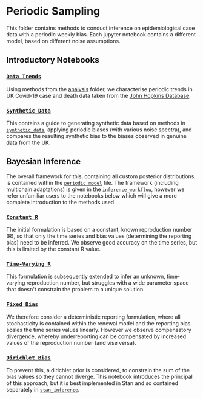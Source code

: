 # Periodic Sampling

This folder contains methods to conduct inference on epidemiological case data with a periodic weekly bias. Each jupyter notebook contains a different model, based on different noise assumptions.

## Introductory Notebooks

### [`Data Trends`](periodic_sampling/data_trends.ipynb)

Using methods from the [analysis](periodic_sampling/analysis) folder, we characterise periodic trends in UK Covid-19 case and death data taken from the [John Hopkins Database](https://coronavirus.jhu.edu/about).

### [`Synthetic Data`](periodic_sampling/synthetic_data.ipynb)

This contains a guide to generating synthetic data based on methods in [`synthetic_data`](periodic_sampling/synthetic_data), applying periodic biases (with various noise spectra), and compares the reaulting synthetic bias to the biases observed in genuine data from the UK.

## Bayesian Inference

The overall framework for this, containing all custom posterior distributions, is contained within the [`periodic_model`](periodic_sampling/periodic_model.py) file. The framework (including multichain adaptations) is given in the [`inference_workflow`](periodic_sampling/inference_workflow.py), however we refer unfamiliar users to the notebooks below which will give a more complete introduction to the methods used.

### [`Constant R`](periodic_sampling/constant_R_sampler.ipynb)

The initial formalation is based on a constant, known reproduction number (R), so that only the time series and bias values (determining the reporting bias) need to be inferred. We observe good accuracy on the time series, but this is limited by the constant R value.

### [`Time-Varying R`](periodic_sampling/varying_Rt_sampler.ipynb)

This formulation is subsequently extended to infer an unknown, time-varying reproduction number, but struggles with a wide parameter space that doesn't constrain the problem to a unique solution.

### [`Fixed Bias`](periodic_sampling/fixed_bias_sampler.ipynb)

We therefore consider a deterministic reporting formulation, where all stochasticity is contained within the renewal model and the reporting bias scales the time series values linearly. However we observe compensatory divergence, whereby underreporting can be compensated by increased values of the reproduction number (and vise versa).

### [`Dirichlet Bias`](periodic_sampling/dirichlet_bias_sampler.ipynb)

To prevent this, a dirichlet prior is considered, to constrain the sum of the bias values so they cannot diverge. This notebook introduces the principal of this approach, but it is best implemented in Stan and so contained separately in [`stan_inference`](stan_inference).
